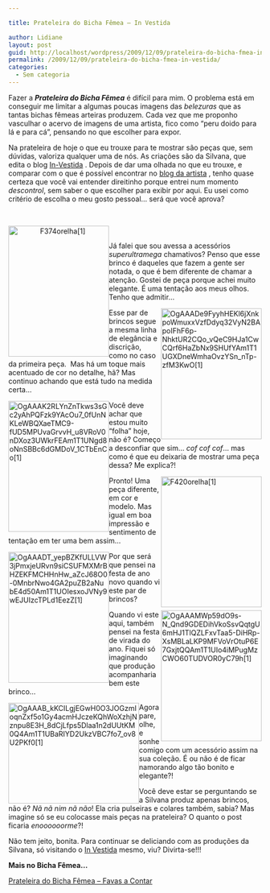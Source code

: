 ```yaml
---

title: Prateleira do Bicha Fêmea – In Vestida

author: Lidiane
layout: post
guid: http://localhost/wordpress/2009/12/09/prateleira-do-bicha-fmea-in-vestida/
permalink: /2009/12/09/prateleira-do-bicha-fmea-in-vestida/
categories:
  - Sem categoria
---
```

Fazer a **_Prateleira do Bicha Fêmea_** é difícil para mim. O problema está em conseguir me limitar a algumas poucas imagens das _belezuras_ que as tantas bichas fêmeas arteiras produzem. Cada vez que me proponho vasculhar o acervo de imagens de uma artista, fico como “peru doido para lá e para cá”, pensando no que escolher para expor.

Na prateleira de hoje o que eu trouxe para te mostrar são peças que, sem dúvidas, valoriza qualquer uma de nós. As criações são da Silvana, que edita o blog [In-Vestida](http://www.in-vestida.blogspot.com/) . Depois de dar uma olhada no que eu trouxe, e comparar com o que é possível encontrar no [blog da artista](http://www.in-vestida.blogspot.com/) , tenho quase certeza que você vai entender direitinho porque entrei num momento _descontrol_, sem saber o que escolher para exibir por aqui. Eu usei como critério de escolha o meu gosto pessoal… será que você aprova?

<!--more--> 

<p style="text-align: center;">
  <a href="http://www.trololodemulher.com.br/blog/wp-content/uploads/2009/12/F374orelha1.jpg"><img class="aligncenter" style="display: inline; margin-left: 0px; margin-right: 0px; border-width: 0px;" title="F374orelha[1]" src="http://www.trololodemulher.com.br/blog/wp-content/uploads/2009/12/F374orelha1_thumb.jpg" border="0" alt="F374orelha[1]" width="200" height="260" align="left" /></a>
</p>

 

Já falei que sou avessa a acessórios _superultramega_ chamativos? Penso que esse brinco é daqueles que fazem a gente ser notada, o que é bem diferente de chamar a atenção. Gostei de peça porque achei muito elegante. É uma tentação aos meus olhos. Tenho que admitir…

[<img style="display: inline; margin-left: 0px; margin-right: 0px; border-width: 0px;" title="OgAAADe9FyyhHEKl6jXnkpoWmuxxVzfDdyq32VyN2BApoIFhF6p-NhktUR2CQo_vQeC9HJa1CwCQrf6HaZbNx9SHUfYAm1T1UGXDneWmhaOvzYSn_nTp-zfM3KwO[1]" src="http://www.trololodemulher.com.br/blog/wp-content/uploads/2009/12/OgAAADe9FyyhHEKl6jXnkpoWmuxxVzfDdyq32VyN2BApoIFhF6pNhktUR2CQo_vQeC9HJa1CwCQrf6HaZbNx9SHUfYAm1T1U1.jpg" border="0" alt="OgAAADe9FyyhHEKl6jXnkpoWmuxxVzfDdyq32VyN2BApoIFhF6p-NhktUR2CQo_vQeC9HJa1CwCQrf6HaZbNx9SHUfYAm1T1UGXDneWmhaOvzYSn_nTp-zfM3KwO[1]" width="200" height="260" align="right" />](http://www.trololodemulher.com.br/blog/wp-content/uploads/2009/12/OgAAADe9FyyhHEKl6jXnkpoWmuxxVzfDdyq32VyN2BApoIFhF6pNhktUR2CQo_vQeC9HJa1CwCQrf6HaZbNx9SHUfYAm1T1U.jpg)

Esse par de brincos segue a mesma linha de elegância e discrição, como no caso da primeira peça.  Mas há um toque mais acentuado de cor no detalhe, hã? Mas continuo achando que está tudo na medida certa…

[<img style="display: inline; margin-left: 0px; margin-right: 0px; border-width: 0px;" title="OgAAAK2RLYnZnTkws3sGc2yAhPQFzk9YAcOu7_0fUnNKLeWBQXaeTMC9-fUD5MPUvaGrvvH_u8VRoV0nDXoz3UWkrFEAm1T1UNgd8oNnSBBc6dGMDoV_1CTbEnCo[1]" src="http://www.trololodemulher.com.br/blog/wp-content/uploads/2009/12/OgAAAK2RLYnZnTkws3sGc2yAhPQFzk9YAcOu7_0fUnNKLeWBQXaeTMC9fUD5MPUvaGrvvH_u8VRoV0nDXoz3UWkrFEAm1T1U1.jpg" border="0" alt="OgAAAK2RLYnZnTkws3sGc2yAhPQFzk9YAcOu7_0fUnNKLeWBQXaeTMC9-fUD5MPUvaGrvvH_u8VRoV0nDXoz3UWkrFEAm1T1UNgd8oNnSBBc6dGMDoV_1CTbEnCo[1]" width="200" height="260" align="left" />](http://www.trololodemulher.com.br/blog/wp-content/uploads/2009/12/OgAAAK2RLYnZnTkws3sGc2yAhPQFzk9YAcOu7_0fUnNKLeWBQXaeTMC9fUD5MPUvaGrvvH_u8VRoV0nDXoz3UWkrFEAm1T1U.jpg)

Você deve achar que estou muito “folha” hoje, não é? Começo a desconfiar que sim… _cof cof cof_… mas como é que eu deixaria de mostrar uma peça dessa? Me explica?!

[<img style="display: inline; margin-left: 0px; margin-right: 0px; border-width: 0px;" title="F420orelha[1]" src="http://www.trololodemulher.com.br/blog/wp-content/uploads/2009/12/F420orelha1_thumb.jpg" border="0" alt="F420orelha[1]" width="200" height="260" align="right" />](http://www.trololodemulher.com.br/blog/wp-content/uploads/2009/12/F420orelha1.jpg)

Pronto! Uma peça diferente, em cor e modelo. Mas igual em boa impressão e sentimento de tentação em ter uma bem assim…

[<img style="display: inline; margin-left: 0px; margin-right: 0px; border-width: 0px;" title="OgAAADT_yepBZKfULLVW3jPmxjeURvn9siCSUFMXMrBHZEKFMCHHnHw_aZcJ68O0-0MnbrNwo4GA2puZB2aNubE4d50Am1T1UOIesxoJVNy9wEJUIzcTPLd1EezZ[1]" src="http://www.trololodemulher.com.br/blog/wp-content/uploads/2009/12/OgAAADT_yepBZKfULLVW3jPmxjeURvn9siCSUFMXMrBHZEKFMCHHnHw_aZcJ68O00MnbrNwo4GA2puZB2aNubE4d50Am1T1U1.jpg" border="0" alt="OgAAADT_yepBZKfULLVW3jPmxjeURvn9siCSUFMXMrBHZEKFMCHHnHw_aZcJ68O0-0MnbrNwo4GA2puZB2aNubE4d50Am1T1UOIesxoJVNy9wEJUIzcTPLd1EezZ[1]" width="200" height="260" align="left" />](http://www.trololodemulher.com.br/blog/wp-content/uploads/2009/12/OgAAADT_yepBZKfULLVW3jPmxjeURvn9siCSUFMXMrBHZEKFMCHHnHw_aZcJ68O00MnbrNwo4GA2puZB2aNubE4d50Am1T1U.jpg)

Por que será que pensei na festa de ano novo quando vi este par de brincos?

[<img style="display: inline; margin-left: 0px; margin-right: 0px; border-width: 0px;" title="OgAAAMWp59dO9s-N_Qnd9GDEDihVkoSsvQqtgU6mHJ1TlQZLFxvTaa5-DiHRp-XsMBLaLKP9MFVoVrOtuP6E7GxjtQQAm1T1UIo4iMPugMzCWO60TUDVOR0yC79h[1]" src="http://www.trololodemulher.com.br/blog/wp-content/uploads/2009/12/OgAAAMWp59dO9sN_Qnd9GDEDihVkoSsvQqtgU6mHJ1TlQZLFxvTaa5DiHRpXsMBLaLKP9MFVoVrOtuP6E7GxjtQQAm1T1UIo1.jpg" border="0" alt="OgAAAMWp59dO9s-N_Qnd9GDEDihVkoSsvQqtgU6mHJ1TlQZLFxvTaa5-DiHRp-XsMBLaLKP9MFVoVrOtuP6E7GxjtQQAm1T1UIo4iMPugMzCWO60TUDVOR0yC79h[1]" width="200" height="260" align="right" />](http://www.trololodemulher.com.br/blog/wp-content/uploads/2009/12/OgAAAMWp59dO9sN_Qnd9GDEDihVkoSsvQqtgU6mHJ1TlQZLFxvTaa5DiHRpXsMBLaLKP9MFVoVrOtuP6E7GxjtQQAm1T1UIo.jpg)

Quando vi este aqui, também pensei na festa de virada do ano. Fiquei só imaginando que produção acompanharia bem este brinco…

[<img style="display: inline; margin-left: 0px; margin-right: 0px; border-width: 0px;" title="OgAAAB_kKCILgjEGwH0O3JOGzmIoqnZxf5o1Gy4acmHJczeKQhWoXzhjNznpu8E3H_8dCjLfps5Dlaa1n2dUUtKM0Q4Am1T1UBaRIYD2UkzVBC7fo7_ov8U2PKf0[1]" src="http://www.trololodemulher.com.br/blog/wp-content/uploads/2009/12/OgAAAB_kKCILgjEGwH0O3JOGzmIoqnZxf5o1Gy4acmHJczeKQhWoXzhjNznpu8E3H_8dCjLfps5Dlaa1n2dUUtKM0Q4Am1T11.jpg" border="0" alt="OgAAAB_kKCILgjEGwH0O3JOGzmIoqnZxf5o1Gy4acmHJczeKQhWoXzhjNznpu8E3H_8dCjLfps5Dlaa1n2dUUtKM0Q4Am1T1UBaRIYD2UkzVBC7fo7_ov8U2PKf0[1]" width="260" height="200" align="left" />](http://www.trololodemulher.com.br/blog/wp-content/uploads/2009/12/OgAAAB_kKCILgjEGwH0O3JOGzmIoqnZxf5o1Gy4acmHJczeKQhWoXzhjNznpu8E3H_8dCjLfps5Dlaa1n2dUUtKM0Q4Am1T1.jpg)

Agora pare, olhe, e sonhe comigo com um acessório assim na sua coleção. É ou não é de ficar namorando algo tão bonito e elegante?!

Você deve estar se perguntando se a Silvana produz apenas brincos, não é? _Nã nã nim nã não_! Ela cria pulseiras e colares também, sabia? Mas imagine só se eu colocasse mais peças na prateleira? O quanto o post ficaria _enoooooorme_?!

Não tem jeito, bonita. Para continuar se deliciando com as produções da Silvana, só visitando o [In Vestida](http://www.in-vestida.blogspot.com/)  mesmo, viu? Divirta-se!!!

**Mais no Bicha Fêmea…**

[Prateleira do Bicha Fêmea – Favas a Contar](http://www.trololodemulher.com.br/2009/10/28/prateleira-do-bicha-fmea-favas-a-contar/)